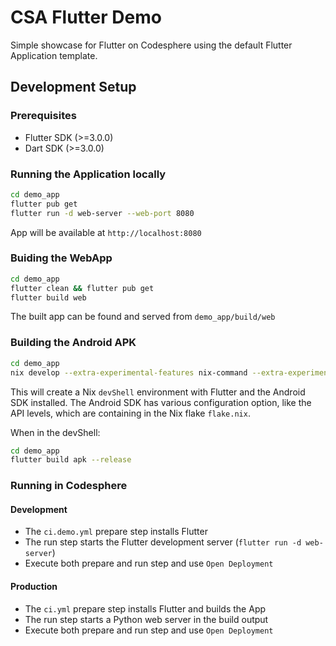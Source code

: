 # CSA Flutter Demo

Simple showcase for Flutter on Codesphere using the default Flutter Application template. 

## Development Setup

### Prerequisites
- Flutter SDK (>=3.0.0)
- Dart SDK (>=3.0.0)

### Running the Application locally

```bash
cd demo_app
flutter pub get
flutter run -d web-server --web-port 8080
```
App will be available at `http://localhost:8080`

### Buiding the WebApp

```bash
cd demo_app
flutter clean && flutter pub get
flutter build web
```
The built app can be found and served from `demo_app/build/web`

### Building the Android APK

```bash
cd demo_app
nix develop --extra-experimental-features nix-command --extra-experimental-features flakes
```
This will create a Nix `devShell` environment with Flutter and the Android SDK installed. 
The Android SDK has various configuration option, like the API levels, which are containing in the Nix flake `flake.nix`. 

When in the devShell: 
```bash
cd demo_app
flutter build apk --release
```

### Running in Codesphere

#### Development

- The `ci.demo.yml` prepare step installs Flutter
- The run step starts the Flutter development server (`flutter run -d web-server`)
- Execute both prepare and run step and use `Open Deployment`

#### Production

- The `ci.yml` prepare step installs Flutter and builds the App
- The run step starts a Python web server in the build output
- Execute both prepare and run step and use `Open Deployment`